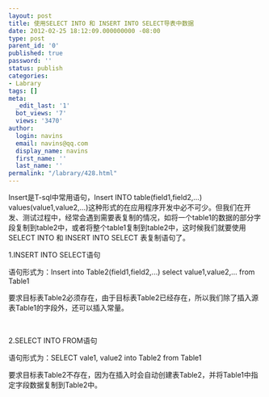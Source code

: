 ```yaml
---
layout: post
title: 使用SELECT INTO 和 INSERT INTO SELECT导表中数据
date: 2012-02-25 18:12:09.000000000 -08:00
type: post
parent_id: '0'
published: true
password: ''
status: publish
categories:
- Labrary
tags: []
meta:
  _edit_last: '1'
  bot_views: '7'
  views: '3470'
author:
  login: navins
  email: navins@qq.com
  display_name: navins
  first_name: ''
  last_name: ''
permalink: "/labrary/428.html"
---
```

Insert是T-sql中常用语句，Insert INTO table(field1,field2,...) values(value1,value2,...)这种形式的在应用程序开发中必不可少。但我们在开发、测试过程中，经常会遇到需要表复制的情况，如将一个table1的数据的部分字段复制到table2中，或者将整个table1复制到table2中，这时候我们就要使用SELECT INTO 和 INSERT INTO SELECT 表复制语句了。

1.INSERT INTO SELECT语句

语句形式为：Insert into Table2(field1,field2,...) select value1,value2,... from Table1

要求目标表Table2必须存在，由于目标表Table2已经存在，所以我们除了插入源表Table1的字段外，还可以插入常量。

&nbsp;

2.SELECT INTO FROM语句

语句形式为：SELECT vale1, value2 into Table2 from Table1

要求目标表Table2不存在，因为在插入时会自动创建表Table2，并将Table1中指定字段数据复制到Table2中。

